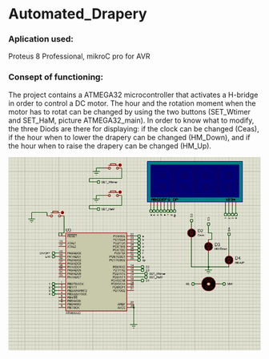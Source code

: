# Automated_Drapery

### Aplication used:
Proteus 8 Professional, mikroC pro for AVR

### Consept of functioning: 
The project contains a ATMEGA32 microcontroller that activates a H-bridge in order to control a DC motor. The hour and the rotation moment when the motor has to rotat can be changed by using the two buttons (SET_Wtimer and SET_HaM, picture ATMEGA32_main). In order to know what to modify, the three Diods are there for displaying: if the clock can be changed (Ceas), if the hour when to lower the drapery can be changed (HM_Down), and if the hour when to raise the drapery can be changed  (HM_Up).

![GitHub Logo](/ATMEGA32_main.jpg)

